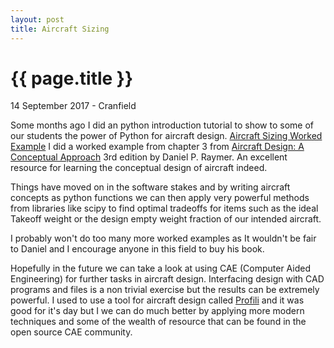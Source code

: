 ```yaml
---
layout: post
title: Aircraft Sizing
---
```


{{ page.title }}
================

<p class="meta">14 September 2017 - Cranfield</p>

Some months ago I did an python introduction tutorial to show to some of our students the power of Python for aircraft design.
[Aircraft Sizing Worked Example](https://github.com/jonititan/AircraftDesign/blob/master/Aircraft%20sizing.ipynb)
I did a worked example from chapter 3 from [Aircraft Design: A Conceptual Approach](https://www.amazon.co.uk/Aircraft-Design-Conceptual-Approach-Education/dp/1600869114) 3rd edition by Daniel P. Raymer.  An excellent resource for learning the conceptual design of aircraft indeed. 

Things have moved on in the software stakes and by writing aircraft concepts as python functions we can then apply very powerful methods from libraries like scipy to find optimal tradeoffs for items such as the ideal Takeoff weight or the design empty weight fraction of our intended aircraft.

I probably won't do too many more worked examples as It wouldn't be fair to Daniel and I encourage anyone in this field to buy his book.

Hopefully in the future we can take a look at using CAE (Computer Aided Engineering) for further tasks in aircraft design.  Interfacing design with CAD programs and files is a non trivial exercise but the results can be extremely powerful.  I used to use a tool for aircraft design called [Profili](www.profili2.com) and it was good for it's day but I we can do much better by applying more modern techniques and some of the wealth of resource that can be found in the open source CAE community. 
